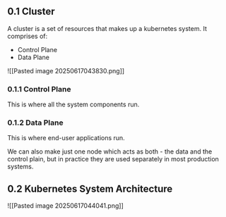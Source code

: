 ## 0.1	Cluster
A cluster is a set of resources that makes up a kubernetes system.
It comprises of:
- Control Plane
- Data Plane

![[Pasted image 20250617043830.png]]

### 0.1.1	Control Plane
This is where all the system components run.

### 0.1.2	Data Plane
This is where end-user applications run.

We can also make just one node which acts as both - the data and the control plain, but in practice they are used separately in most production systems.

## 0.2	Kubernetes System Architecture

![[Pasted image 20250617044041.png]]


